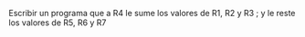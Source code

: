 Escribir un programa que a R4 le sume los valores de R1, R2 y R3 ; y le reste los valores de R5, R6 y R7